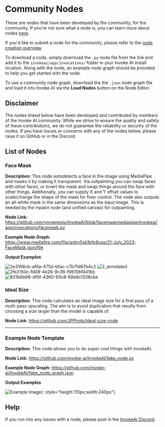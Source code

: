 # Community Nodes

These are nodes that have been developed by the community, for the community. If you're not sure what a node is, you can learn more about nodes [here](overview.md).

If you'd like to submit a node for the community, please refer to the [node creation overview](./overview.md#contributing-nodes).

To download a node, simply download the `.py` node file from the link and add it to the `invokeai/app/invocations/` folder in your Invoke AI install location. Along with the node, an example node graph should be provided to help you get started with the node. 

To use a community node graph, download the the `.json` node graph file and load it into Invoke AI via the **Load Nodes** button on the Node Editor. 

## Disclaimer

The nodes linked below have been developed and contributed by members of the Invoke AI community. While we strive to ensure the quality and safety of these contributions, we do not guarantee the reliability or security of the nodes. If you have issues or concerns with any of the nodes below, please raise it on GitHub or in the Discord.

## List of Nodes

### Face Mask

**Description:** This node autodetects a face in the image using MediaPipe and masks it by making it transparent. Via outpainting you can swap faces with other faces, or invert the mask and swap things around the face with other things. Additionally, you can supply X and Y offset values to scale/change the shape of the mask for finer control. The node also outputs an all-white mask in the same dimensions as the input image. This is needed by the inpaint node (and unified canvas) for outpainting.

**Node Link:** https://github.com/ymgenesis/InvokeAI/blob/facemaskmediapipe/invokeai/app/invocations/facemask.py

**Example Node Graph:** https://www.mediafire.com/file/gohn5sb1bfp8use/21-July_2023-FaceMask.json/file

**Output Examples** 

![2e3168cb-af6a-475d-bfac-c7b7fd67b4c2](https://github.com/ymgenesis/InvokeAI/assets/25252829/a5ad7d44-2ada-4b3c-a56e-a21f8244a1ac)
![2_annotated](https://github.com/ymgenesis/InvokeAI/assets/25252829/53416c8a-a23b-4d76-bb6d-3cfd776e0096)
![2fe2150c-fd08-4e26-8c36-f0610bf441bb](https://github.com/ymgenesis/InvokeAI/assets/25252829/b0f7ecfe-f093-4147-a904-b9f131b41dc9)
![831b6b98-4f0f-4360-93c8-69a9c1338cbe](https://github.com/ymgenesis/InvokeAI/assets/25252829/fc7b0622-e361-4155-8a76-082894d084f0)

### Ideal Size

**Description:** This node calculates an ideal image size for a first pass of a multi-pass upscaling. The aim is to avoid duplication that results from choosing a size larger than the model is capable of.

**Node Link:** https://github.com/JPPhoto/ideal-size-node

--------------------------------
### Example Node Template

**Description:** This node allows you to do super cool things with InvokeAI.

**Node Link:** https://github.com/invoke-ai/InvokeAI/fake_node.py

**Example Node Graph:**  https://github.com/invoke-ai/InvokeAI/fake_node_graph.json

**Output Examples** 

![Example Image](https://invoke-ai.github.io/InvokeAI/assets/invoke_ai_banner.png){: style="height:115px;width:240px"}

## Help
If you run into any issues with a node, please post in the [InvokeAI Discord](https://discord.gg/ZmtBAhwWhy). 


